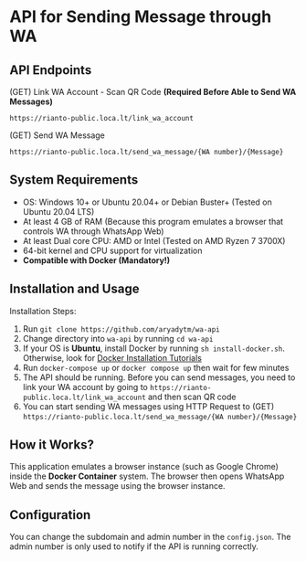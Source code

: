 # API for Sending Message through WA

## API Endpoints

(GET) Link WA Account - Scan QR Code **(Required Before Able to Send WA Messages)** 
```
https://rianto-public.loca.lt/link_wa_account
```

(GET) Send WA Message
```
https://rianto-public.loca.lt/send_wa_message/{WA number}/{Message}
```

## System Requirements

- OS: Windows 10+ or Ubuntu 20.04+ or Debian Buster+ (Tested on Ubuntu 20.04 LTS)
- At least 4 GB of RAM (Because this program emulates a browser that controls WA through WhatsApp Web)
- At least Dual core CPU: AMD or Intel (Tested on AMD Ryzen 7 3700X)
- 64-bit kernel and CPU support for virtualization
- **Compatible with Docker (Mandatory!)**

## Installation and Usage

Installation Steps:
1. Run `git clone https://github.com/aryadytm/wa-api`
2. Change directory into `wa-api` by running `cd wa-api`
3. If your OS is **Ubuntu**, install Docker by running `sh install-docker.sh`. Otherwise, look for [Docker Installation Tutorials](https://docs.docker.com/engine/install/)
4. Run `docker-compose up` or `docker compose up` then wait for few minutes
5. The API should be running. Before you can send messages, you need to link your WA account by going to `https://rianto-public.loca.lt/link_wa_account` and then scan QR code
6. You can start sending WA messages using HTTP Request to (GET) `https://rianto-public.loca.lt/send_wa_message/{WA number}/{Message}` 

## How it Works?

This application emulates a browser instance (such as Google Chrome) inside the **Docker Container** system. 
The browser then opens WhatsApp Web and sends the message using the browser instance.

## Configuration

You can change the subdomain and admin number in the `config.json`. The admin number is only used to notify if the API is running correctly.